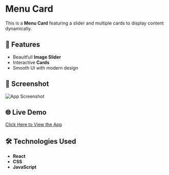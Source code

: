 # Menu Card

This is a **Menu Card** featuring a slider and multiple cards to display content dynamically.

## 🚀 Features
- Beauitfull **Image Slider**  
- Interactive **Cards**  
- Smooth UI with modern design  

## 📸 Screenshot
![App Screenshot](./screenshot.png) <!-- Replace with your actual screenshot path -->

## 🌐 Live Demo
[Click Here to View the App](https://grillhouse-menucard.netlify.app/) <!-- Replace with your live link -->

## 🛠️ Technologies Used
- **React**  
- **CSS**  
- **JavaScript**  
